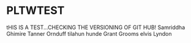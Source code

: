 # PLTWTEST
tHIS IS A TEST...CHECKING THE VERSIONING OF GIT HUB!
Samriddha Ghimire
Tanner Ornduff
tilahun hunde
Grant Grooms
elvis
Lyndon


